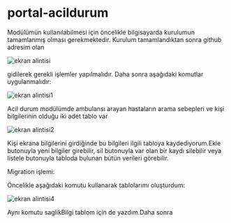 # portal-acildurum

Modülümün kullanılabilmesi için öncelikle bilgisayarda kurulumun tamamlanmış olması gerekmektedir. Kurulum tamamlandıktan sonra github adresim olan

![ekran alintisi](https://user-images.githubusercontent.com/45846545/50739385-a041c980-11f0-11e9-80c0-d6e6b6acbe0e.PNG)

gidilerek gerekli işlemler yapılmalıdır.
Daha sonra aşağıdaki komutlar uygulanmalıdır:

![ekran alintisi1](https://user-images.githubusercontent.com/45846545/50739440-7dfc7b80-11f1-11e9-8091-e6bdc486b419.PNG)


Acil durum modülümde ambulansı arayan hastaların arama sebepleri ve kişi bilgilerinin olduğu iki adet tablo var 


![ekran alintisi2](https://user-images.githubusercontent.com/45846545/50739484-27437180-11f2-11e9-88d6-d540b4c31c96.PNG)


Kişi ekrana bilgilerini girdiğinde bu bilgileri ilgili tabloya kaydediyorum.Ekle butonuyla yeni bilgiler girebilir, sil butonuyla var olan bir kaydı silebilir veya listele butonuyla tabloda bulunan bütün verileri görebilir.

Migration işlemi:

Öncelikle aşağıdaki komutu kullanarak tablolarımı oluşturdum:

![ekran alintisi4](https://user-images.githubusercontent.com/45846545/50739575-95d4ff00-11f3-11e9-9d99-7a82f010dc66.PNG)

Aynı komutu saglikBilgi tablom için de yazdım.Daha sonra 
